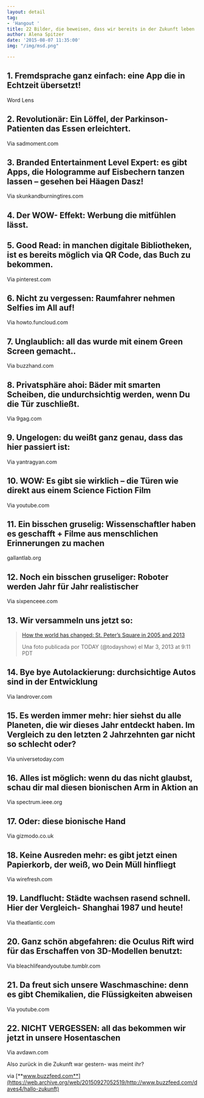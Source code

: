 ```yaml
---
layout: detail
tag:
- 'Hangout '
title: 22 Bilder, die beweisen, dass wir bereits in der Zukunft leben
author: Alena Spitzer
date: '2015-08-07 11:35:00'
img: "/img/msd.png"

---
```

## 1. Fremdsprache ganz einfach: eine App die in Echtzeit übersetzt!

Word Lens

## 2. Revolutionär: Ein Löffel, der Parkinson-Patienten das Essen erleichtert.

Via sadmoment.com

## 3. Branded Entertainment Level Expert: es gibt Apps, die Hologramme auf Eisbechern tanzen lassen – gesehen bei Häagen Dasz!

Via skunkandburningtires.com

## 4. Der WOW- Effekt: Werbung die mitfühlen lässt.

## 5. Good Read: in manchen digitale Bibliotheken, ist es bereits möglich via QR Code, das Buch zu bekommen.

Via pinterest.com

## 6. Nicht zu vergessen: Raumfahrer nehmen Selfies im All auf!

Via howto.funcloud.com

## 7. Unglaublich: all das wurde mit einem Green Screen gemacht..

Via buzzhand.com

## 8. Privatsphäre ahoi: Bäder mit smarten Scheiben, die undurchsichtig werden, wenn Du die Tür zuschließt.

Via 9gag.com

## 9. Ungelogen: du weißt ganz genau, dass das hier passiert ist:

Via yantragyan.com

## 10. WOW: Es gibt sie wirklich – die Türen wie direkt aus einem Science Fiction Film

Via youtube.com

## 11. Ein bisschen gruselig: Wissenschaftler haben es geschafft + Filme aus menschlichen Erinnerungen zu machen

gallantlab.org

## 12. Noch ein bisschen gruseliger: Roboter werden Jahr für Jahr realistischer

Via sixpenceee.com

## 13. Wir versammeln uns jetzt so:

> [How the world has changed: St. Peter’s Square in 2005 and 2013](https://web.archive.org/web/20150927052519/https://instagram.com/p/W2BuMLQLRB/)
>
> Una foto publicada por TODAY (@todayshow) el Mar 3, 2013 at 9:11 PDT

## 14. Bye bye Autolackierung: durchsichtige Autos sind in der Entwicklung

Via landrover.com

## 15. Es werden immer mehr: hier siehst du alle Planeten, die wir dieses Jahr entdeckt haben. Im Vergleich zu den letzten 2 Jahrzehnten gar nicht so schlecht oder?

Via universetoday.com

## 16. Alles ist möglich: wenn du das nicht glaubst, schau dir mal diesen bionischen Arm in Aktion an

Via spectrum.ieee.org

## 17. Oder: diese bionische Hand

Via gizmodo.co.uk

## 18. Keine Ausreden mehr: es gibt jetzt einen Papierkorb, der weiß, wo Dein Müll hinfliegt

Via wirefresh.com

## 19. Landflucht: Städte wachsen rasend schnell. Hier der Vergleich- Shanghai 1987 und heute!

Via theatlantic.com

## 20. Ganz schön abgefahren: die Oculus Rift wird für das Erschaffen von 3D-Modellen benutzt:

Via bleachlifeandyoutube.tumblr.com

## 21. Da freut sich unsere Waschmaschine: denn es gibt Chemikalien, die Flüssigkeiten abweisen

Via youtube.com

## 22. NICHT VERGESSEN: all das bekommen wir jetzt in unsere Hosentaschen

Via avdawn.com

Also zurück in die Zukunft war gestern- was meint ihr?

via [**www.buzzfeed.com**](https://web.archive.org/web/20150927052519/http://www.buzzfeed.com/daves4/hallo-zukunft)